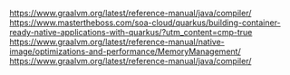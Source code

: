 



https://www.graalvm.org/latest/reference-manual/java/compiler/
https://www.mastertheboss.com/soa-cloud/quarkus/building-container-ready-native-applications-with-quarkus/?utm_content=cmp-true
https://www.graalvm.org/latest/reference-manual/native-image/optimizations-and-performance/MemoryManagement/
https://www.graalvm.org/latest/reference-manual/java/compiler/